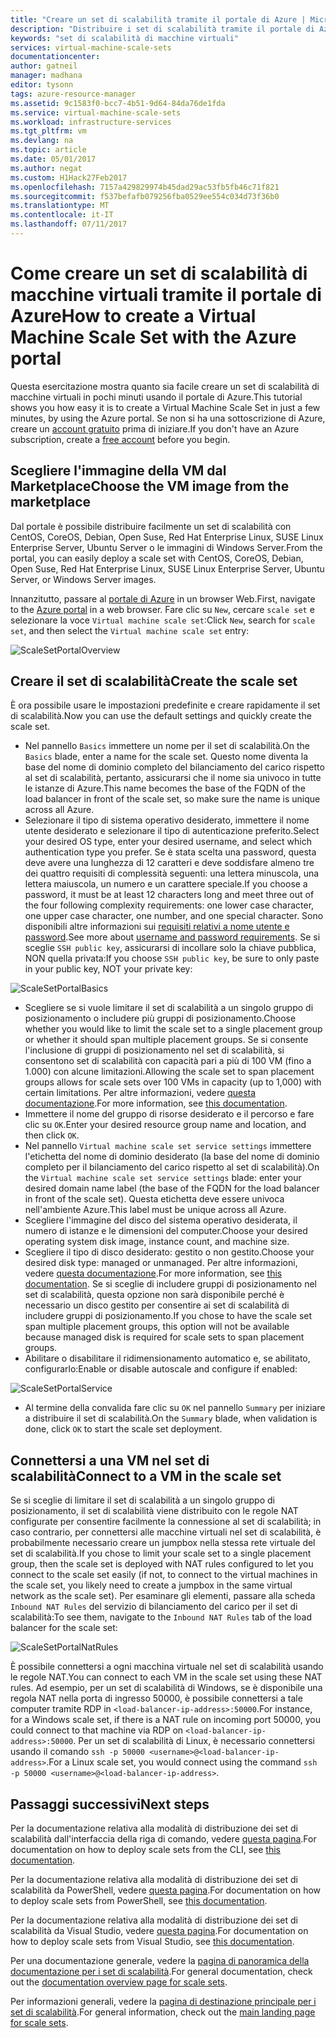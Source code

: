 ```yaml
---
title: "Creare un set di scalabilità tramite il portale di Azure | Microsoft Docs"
description: "Distribuire i set di scalabilità tramite il portale di Azure."
keywords: "set di scalabilità di macchine virtuali"
services: virtual-machine-scale-sets
documentationcenter: 
author: gatneil
manager: madhana
editor: tysonn
tags: azure-resource-manager
ms.assetid: 9c1583f0-bcc7-4b51-9d64-84da76de1fda
ms.service: virtual-machine-scale-sets
ms.workload: infrastructure-services
ms.tgt_pltfrm: vm
ms.devlang: na
ms.topic: article
ms.date: 05/01/2017
ms.author: negat
ms.custom: H1Hack27Feb2017
ms.openlocfilehash: 7157a429829974b45dad29ac53fb5fb46c71f821
ms.sourcegitcommit: f537befafb079256fba0529ee554c034d73f36b0
ms.translationtype: MT
ms.contentlocale: it-IT
ms.lasthandoff: 07/11/2017
---
```

# <a name="how-to-create-a-virtual-machine-scale-set-with-the-azure-portal"></a><span data-ttu-id="ceb64-104">Come creare un set di scalabilità di macchine virtuali tramite il portale di Azure</span><span class="sxs-lookup"><span data-stu-id="ceb64-104">How to create a Virtual Machine Scale Set with the Azure portal</span></span>
<span data-ttu-id="ceb64-105">Questa esercitazione mostra quanto sia facile creare un set di scalabilità di macchine virtuali in pochi minuti usando il portale di Azure.</span><span class="sxs-lookup"><span data-stu-id="ceb64-105">This tutorial shows you how easy it is to create a Virtual Machine Scale Set in just a few minutes, by using the Azure portal.</span></span> <span data-ttu-id="ceb64-106">Se non si ha una sottoscrizione di Azure, creare un [account gratuito](https://azure.microsoft.com/free/) prima di iniziare.</span><span class="sxs-lookup"><span data-stu-id="ceb64-106">If you don't have an Azure subscription, create a [free account](https://azure.microsoft.com/free/) before you begin.</span></span>

## <a name="choose-the-vm-image-from-the-marketplace"></a><span data-ttu-id="ceb64-107">Scegliere l'immagine della VM dal Marketplace</span><span class="sxs-lookup"><span data-stu-id="ceb64-107">Choose the VM image from the marketplace</span></span>
<span data-ttu-id="ceb64-108">Dal portale è possibile distribuire facilmente un set di scalabilità con CentOS, CoreOS, Debian, Open Suse, Red Hat Enterprise Linux, SUSE Linux Enterprise Server, Ubuntu Server o le immagini di Windows Server.</span><span class="sxs-lookup"><span data-stu-id="ceb64-108">From the portal, you can easily deploy a scale set with CentOS, CoreOS, Debian, Open Suse, Red Hat Enterprise Linux, SUSE Linux Enterprise Server, Ubuntu Server, or Windows Server images.</span></span>

<span data-ttu-id="ceb64-109">Innanzitutto, passare al [portale di Azure](https://portal.azure.com) in un browser Web.</span><span class="sxs-lookup"><span data-stu-id="ceb64-109">First, navigate to the [Azure portal](https://portal.azure.com) in a web browser.</span></span> <span data-ttu-id="ceb64-110">Fare clic su `New`, cercare `scale set` e selezionare la voce `Virtual machine scale set`:</span><span class="sxs-lookup"><span data-stu-id="ceb64-110">Click `New`, search for `scale set`, and then select the `Virtual machine scale set` entry:</span></span>

![ScaleSetPortalOverview](./media/virtual-machine-scale-sets-portal-create/ScaleSetPortalOverview.PNG)

## <a name="create-the-scale-set"></a><span data-ttu-id="ceb64-112">Creare il set di scalabilità</span><span class="sxs-lookup"><span data-stu-id="ceb64-112">Create the scale set</span></span>
<span data-ttu-id="ceb64-113">È ora possibile usare le impostazioni predefinite e creare rapidamente il set di scalabilità.</span><span class="sxs-lookup"><span data-stu-id="ceb64-113">Now you can use the default settings and quickly create the scale set.</span></span>

* <span data-ttu-id="ceb64-114">Nel pannello `Basics` immettere un nome per il set di scalabilità.</span><span class="sxs-lookup"><span data-stu-id="ceb64-114">On the `Basics` blade, enter a name for the scale set.</span></span> <span data-ttu-id="ceb64-115">Questo nome diventa la base del nome di dominio completo del bilanciamento del carico rispetto al set di scalabilità, pertanto, assicurarsi che il nome sia univoco in tutte le istanze di Azure.</span><span class="sxs-lookup"><span data-stu-id="ceb64-115">This name becomes the base of the FQDN of the load balancer in front of the scale set, so make sure the name is unique across all Azure.</span></span>
* <span data-ttu-id="ceb64-116">Selezionare il tipo di sistema operativo desiderato, immettere il nome utente desiderato e selezionare il tipo di autenticazione preferito.</span><span class="sxs-lookup"><span data-stu-id="ceb64-116">Select your desired OS type, enter your desired username, and select which authentication type you prefer.</span></span> <span data-ttu-id="ceb64-117">Se è stata scelta una password, questa deve avere una lunghezza di 12 caratteri e deve soddisfare almeno tre dei quattro requisiti di complessità seguenti: una lettera minuscola, una lettera maiuscola, un numero e un carattere speciale.</span><span class="sxs-lookup"><span data-stu-id="ceb64-117">If you choose a password, it must be at least 12 characters long and meet three out of the four following complexity requirements: one lower case character, one upper case character, one number, and one special character.</span></span> <span data-ttu-id="ceb64-118">Sono disponibili altre informazioni sui [requisiti relativi a nome utente e password](../virtual-machines/windows/faq.md#what-are-the-username-requirements-when-creating-a-vm).</span><span class="sxs-lookup"><span data-stu-id="ceb64-118">See more about [username and password requirements](../virtual-machines/windows/faq.md#what-are-the-username-requirements-when-creating-a-vm).</span></span> <span data-ttu-id="ceb64-119">Se si sceglie `SSH public key`, assicurarsi di incollare solo la chiave pubblica, NON quella privata:</span><span class="sxs-lookup"><span data-stu-id="ceb64-119">If you choose `SSH public key`, be sure to only paste in your public key, NOT your private key:</span></span>

![ScaleSetPortalBasics](./media/virtual-machine-scale-sets-portal-create/ScaleSetPortalBasics.PNG)

* <span data-ttu-id="ceb64-121">Scegliere se si vuole limitare il set di scalabilità a un singolo gruppo di posizionamento o includere più gruppi di posizionamento.</span><span class="sxs-lookup"><span data-stu-id="ceb64-121">Choose whether you would like to limit the scale set to a single placement group or whether it should span multiple placement groups.</span></span> <span data-ttu-id="ceb64-122">Se si consente l'inclusione di gruppi di posizionamento nel set di scalabilità, si consentono set di scalabilità con capacità pari a più di 100 VM (fino a 1.000) con alcune limitazioni.</span><span class="sxs-lookup"><span data-stu-id="ceb64-122">Allowing the scale set to span placement groups allows for scale sets over 100 VMs in capacity (up to 1,000) with certain limitations.</span></span> <span data-ttu-id="ceb64-123">Per altre informazioni, vedere [questa documentazione](./virtual-machine-scale-sets-placement-groups.md).</span><span class="sxs-lookup"><span data-stu-id="ceb64-123">For more information, see [this documentation](./virtual-machine-scale-sets-placement-groups.md).</span></span>
* <span data-ttu-id="ceb64-124">Immettere il nome del gruppo di risorse desiderato e il percorso e fare clic su `OK`.</span><span class="sxs-lookup"><span data-stu-id="ceb64-124">Enter your desired resource group name and location, and then click `OK`.</span></span>
* <span data-ttu-id="ceb64-125">Nel pannello `Virtual machine scale set service settings` immettere l'etichetta del nome di dominio desiderato (la base del nome di dominio completo per il bilanciamento del carico rispetto al set di scalabilità).</span><span class="sxs-lookup"><span data-stu-id="ceb64-125">On the `Virtual machine scale set service settings` blade: enter your desired domain name label (the base of the FQDN for the load balancer in front of the scale set).</span></span> <span data-ttu-id="ceb64-126">Questa etichetta deve essere univoca nell'ambiente Azure.</span><span class="sxs-lookup"><span data-stu-id="ceb64-126">This label must be unique across all Azure.</span></span>
* <span data-ttu-id="ceb64-127">Scegliere l'immagine del disco del sistema operativo desiderata, il numero di istanze e le dimensioni del computer.</span><span class="sxs-lookup"><span data-stu-id="ceb64-127">Choose your desired operating system disk image, instance count, and machine size.</span></span>
* <span data-ttu-id="ceb64-128">Scegliere il tipo di disco desiderato: gestito o non gestito.</span><span class="sxs-lookup"><span data-stu-id="ceb64-128">Choose your desired disk type: managed or unmanaged.</span></span> <span data-ttu-id="ceb64-129">Per altre informazioni, vedere [questa documentazione](./virtual-machine-scale-sets-managed-disks.md).</span><span class="sxs-lookup"><span data-stu-id="ceb64-129">For more information, see [this documentation](./virtual-machine-scale-sets-managed-disks.md).</span></span> <span data-ttu-id="ceb64-130">Se si sceglie di includere gruppi di posizionamento nel set di scalabilità, questa opzione non sarà disponibile perché è necessario un disco gestito per consentire ai set di scalabilità di includere gruppi di posizionamento.</span><span class="sxs-lookup"><span data-stu-id="ceb64-130">If you chose to have the scale set span multiple placement groups, this option will not be available because managed disk is required for scale sets to span placement groups.</span></span>
* <span data-ttu-id="ceb64-131">Abilitare o disabilitare il ridimensionamento automatico e, se abilitato, configurarlo:</span><span class="sxs-lookup"><span data-stu-id="ceb64-131">Enable or disable autoscale and configure if enabled:</span></span>

![ScaleSetPortalService](./media/virtual-machine-scale-sets-portal-create/ScaleSetPortalService.PNG)

* <span data-ttu-id="ceb64-133">Al termine della convalida fare clic su `OK` nel pannello `Summary` per iniziare a distribuire il set di scalabilità.</span><span class="sxs-lookup"><span data-stu-id="ceb64-133">On the `Summary` blade, when validation is done, click `OK` to start the scale set deployment.</span></span>


## <a name="connect-to-a-vm-in-the-scale-set"></a><span data-ttu-id="ceb64-134">Connettersi a una VM nel set di scalabilità</span><span class="sxs-lookup"><span data-stu-id="ceb64-134">Connect to a VM in the scale set</span></span>
<span data-ttu-id="ceb64-135">Se si sceglie di limitare il set di scalabilità a un singolo gruppo di posizionamento, il set di scalabilità viene distribuito con le regole NAT configurate per consentire facilmente la connessione al set di scalabilità; in caso contrario, per connettersi alle macchine virtuali nel set di scalabilità, è probabilmente necessario creare un jumpbox nella stessa rete virtuale del set di scalabilità.</span><span class="sxs-lookup"><span data-stu-id="ceb64-135">If you chose to limit your scale set to a single placement group, then the scale set is deployed with NAT rules configured to let you connect to the scale set easily (if not, to connect to the virtual machines in the scale set, you likely need to create a jumpbox in the same virtual network as the scale set).</span></span> <span data-ttu-id="ceb64-136">Per esaminare gli elementi, passare alla scheda `Inbound NAT Rules` del servizio di bilanciamento del carico per il set di scalabilità:</span><span class="sxs-lookup"><span data-stu-id="ceb64-136">To see them, navigate to the `Inbound NAT Rules` tab of the load balancer for the scale set:</span></span>

![ScaleSetPortalNatRules](./media/virtual-machine-scale-sets-portal-create/ScaleSetPortalNatRules.PNG)

<span data-ttu-id="ceb64-138">È possibile connettersi a ogni macchina virtuale nel set di scalabilità usando le regole NAT.</span><span class="sxs-lookup"><span data-stu-id="ceb64-138">You can connect to each VM in the scale set using these NAT rules.</span></span> <span data-ttu-id="ceb64-139">Ad esempio, per un set di scalabilità di Windows, se è disponibile una regola NAT nella porta di ingresso 50000, è possibile connettersi a tale computer tramite RDP in `<load-balancer-ip-address>:50000`.</span><span class="sxs-lookup"><span data-stu-id="ceb64-139">For instance, for a Windows scale set, if there is a NAT rule on incoming port 50000, you could connect to that machine via RDP on `<load-balancer-ip-address>:50000`.</span></span> <span data-ttu-id="ceb64-140">Per un set di scalabilità di Linux, è necessario connettersi usando il comando `ssh -p 50000 <username>@<load-balancer-ip-address>`.</span><span class="sxs-lookup"><span data-stu-id="ceb64-140">For a Linux scale set, you would connect using the command `ssh -p 50000 <username>@<load-balancer-ip-address>`.</span></span>

## <a name="next-steps"></a><span data-ttu-id="ceb64-141">Passaggi successivi</span><span class="sxs-lookup"><span data-stu-id="ceb64-141">Next steps</span></span>
<span data-ttu-id="ceb64-142">Per la documentazione relativa alla modalità di distribuzione dei set di scalabilità dall'interfaccia della riga di comando, vedere [questa pagina](virtual-machine-scale-sets-cli-quick-create.md).</span><span class="sxs-lookup"><span data-stu-id="ceb64-142">For documentation on how to deploy scale sets from the CLI, see [this documentation](virtual-machine-scale-sets-cli-quick-create.md).</span></span>

<span data-ttu-id="ceb64-143">Per la documentazione relativa alla modalità di distribuzione dei set di scalabilità da PowerShell, vedere [questa pagina](virtual-machine-scale-sets-windows-create.md).</span><span class="sxs-lookup"><span data-stu-id="ceb64-143">For documentation on how to deploy scale sets from PowerShell, see [this documentation](virtual-machine-scale-sets-windows-create.md).</span></span>

<span data-ttu-id="ceb64-144">Per la documentazione relativa alla modalità di distribuzione dei set di scalabilità da Visual Studio, vedere [questa pagina](virtual-machine-scale-sets-vs-create.md).</span><span class="sxs-lookup"><span data-stu-id="ceb64-144">For documentation on how to deploy scale sets from Visual Studio, see [this documentation](virtual-machine-scale-sets-vs-create.md).</span></span>

<span data-ttu-id="ceb64-145">Per una documentazione generale, vedere la [pagina di panoramica della documentazione per i set di scalabilità](virtual-machine-scale-sets-overview.md).</span><span class="sxs-lookup"><span data-stu-id="ceb64-145">For general documentation, check out the [documentation overview page for scale sets](virtual-machine-scale-sets-overview.md).</span></span>

<span data-ttu-id="ceb64-146">Per informazioni generali, vedere la [pagina di destinazione principale per i set di scalabilità](https://azure.microsoft.com/services/virtual-machine-scale-sets/).</span><span class="sxs-lookup"><span data-stu-id="ceb64-146">For general information, check out the [main landing page for scale sets](https://azure.microsoft.com/services/virtual-machine-scale-sets/).</span></span>

